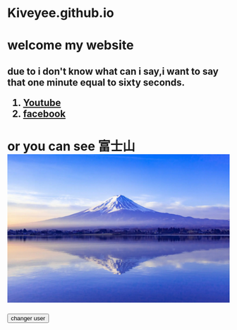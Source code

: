 # Kiveyee.github.io
<!doctype html>
<html>
  <head>
    <meta charset="utf-8" />
    <title>My test page yee</title>
    <link href="styles/style.css" rel="stylesheet" type="text/css" />
    <link rel="preconnect" href="https://fonts.googleapis.com">
    <link rel="preconnect" href="https://fonts.gstatic.com" crossorigin>
    <link href="https://fonts.googleapis.com/css2?family=Nerko+One&display=swap" rel="stylesheet" >
  </head>
  <body>
    <h1> welcome my website
      <h2>
        <p>
          due to i don't know what can i say,i want to say that one minute equal to sixty seconds.
        </p>
        <ol>
          <li> <a href="https://www.youtube.com/"> Youtube</a> </li>
          <li> <a href="https://www.facebook.com/"> facebook</a> </li>
        </ol>
      </h2>
    </h1>
    <h1> or you can see 富士山
      <img src="image/test_image.jpg" alt="nothing there">
    </h1>
    <button> changer user</button>
    <script src="scripts/main.js"></script>
  </body>
</html>
